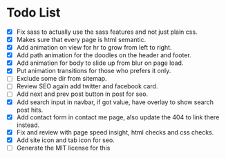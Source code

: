 # Todo List

- [x] Fix sass to actually use the sass features and not just plain css.
- [x] Makes sure that every page is html semantic.
- [x] Add animation on view for hr to grow from left to right.
- [x] Add path animation for the doodles on the header and footer.
- [x] Add animation for body to slide up from blur on page load.
- [x] Put animation transitions for those who prefers it only.
- [ ] Exclude some dir from sitemap.
- [ ] Review SEO again add twitter and facebook card.
- [ ] Add next and prev post button in post for seo.
- [x] Add search input in navbar, if got value, have overlay to show search post hits.
- [x] Add contact form in contact me page, also update the 404 to link there instead.
- [x] Fix and review with page speed insight, html checks and css checks.
- [x] Add site icon and tab icon for seo.
- [ ] Generate the MIT license for this
